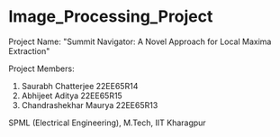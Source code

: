 # Image_Processing_Project

Project Name:  "Summit Navigator: A Novel Approach for Local Maxima Extraction"


Project Members:
1. Saurabh Chatterjee  22EE65R14
2. Abhijeet Aditya  22EE65R15
3. Chandrashekhar Maurya  22EE65R13

SPML (Electrical Engineering), M.Tech, IIT Kharagpur
